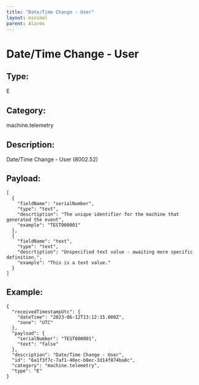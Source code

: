 ```yaml
---
title: "Date/Time Change - User"
layout: minimal
parent: Alarms
---
```


# Date/Time Change - User

## Type:

E

## Category:

machine.telemetry

## Description: 

Date/Time Change - User (8002.52)

## Payload:

```
[
  {
    "fieldName": "serialNumber",
    "type": "text",
    "descrtiption": "The unique identifier for the machine that generated the event",
    "example": "TEST000001"
  },
  {
    "fieldName": "text",
    "type": "text",
    "descrtiption": "Unspecified text value - awaiting more specific definition.",
    "example": "This is a text value."
  }
]
```

## Example:

```
{
  "receivedTimestampUtc": {
    "dateTime": "2023-06-12T13:12:15.000Z",
    "zone": "UTC"
  },
  "payload": {
    "serialNumber": "TEST000001",
    "text": "false"
  },
  "description": "Date/Time Change - User",
  "id": "6a1f3f7c-7af1-40ec-b0ec-3d14f874ba8c",
  "category": "machine.telemetry",
  "type": "E"
}
```
